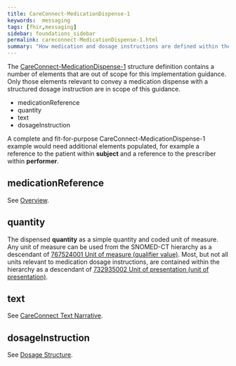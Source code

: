 ```yaml
---
title: CareConnect-MedicationDispense-1
keywords:  messaging
tags: [fhir,messaging]
sidebar: foundations_sidebar
permalink: careconnect-MedicationDispense-1.html
summary: "How medication and dosage instructions are defined within the CareConnect-MedicationDispense-1 profiled resource"
---
```




The [CareConnect-MedicationDispense-1](https://fhir.hl7.org.uk/STU3/StructureDefinition/CareConnect-MedicationDispense-1) structure definition contains a number of elements that are out of scope for this implementation guidance. Only those elements relevant to convey a medication dispense with a structured dosage instruction are in scope of this guidance.
  * medicationReference
  * quantity 
  * text
  * dosageInstruction
  
A complete and fit-for-purpose CareConnect-MedicationDispense-1 example would need additional elements populated, for example a reference to the patient within **subject** and a reference to the prescriber within **performer**.

## medicationReference ##

See [Overview](careconnect-overview.html).

## quantity ##

The dispensed **quantity** as a simple quantity and coded unit of measure. Any unit of measure can be used from the SNOMED-CT hierarchy as a descendant of [767524001 Unit of measure (qualifier value)](https://termbrowser.nhs.uk/?perspective=full&conceptId1=767524001&edition=uk-edition). Most, but not all units relevant to medication dosage instructions, are contained within the hierarchy as a descendant of [732935002 Unit of presentation (unit of presentation)](https://termbrowser.nhs.uk/?perspective=full&conceptId1=732935002&edition=uk-edition).

<script src="https://gist.github.com/RobertGoochUK/3cb5966ef061ba9d4cc58793c704d7d8.js"></script>

## text ##

See [CareConnect Text Narrative](dosage-to-narrative-overview.html).

## dosageInstruction ##

See [Dosage Structure](dosage-overview.html).